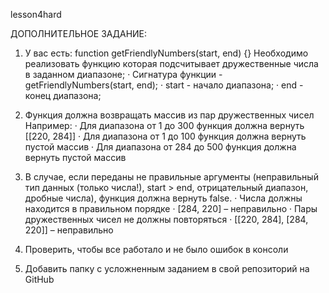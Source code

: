 lesson4hard

ДОПОЛНИТЕЛЬНОЕ ЗАДАНИЕ:
1) У вас есть: function getFriendlyNumbers(start, end) {}
Необходимо реализовать функцию которая подсчитывает дружественные числа в заданном диапазоне;
·        Сигнатура функции - getFriendlyNumbers(start, end);
·        start - начало диапазона;
·        end - конец диапазона;

2) Функция должна возвращать массив из пар дружественных чисел
Например:
·        Для диапазона от 1 до 300 функция должна вернуть [[220, 284]]
·        Для диапазона от 1 до 100 функция должна вернуть пустой массив
·        Для диапазона от 284 до 500 функция должна вернуть пустой массив

3) В случае, если переданы не правильные аргументы (неправильный тип данных (только числа!), start > end, отрицательный диапазон, дробные числа), функция должна вернуть false.
·        Числа должны находится в правильном порядке
·        [284, 220] – неправильно
·        Пары дружественных чисел не должны повторяться
·        [[220, 284], [284, 220]] – неправильно
4) Проверить, чтобы все работало и не было ошибок в консоли

5) Добавить папку с усложненным заданием в свой репозиторий на GitHub